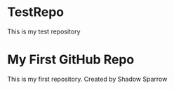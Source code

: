 # TestRepo
This is my test repository
# My First GitHub Repo
This is my first repository.
Created by Shadow Sparrow

